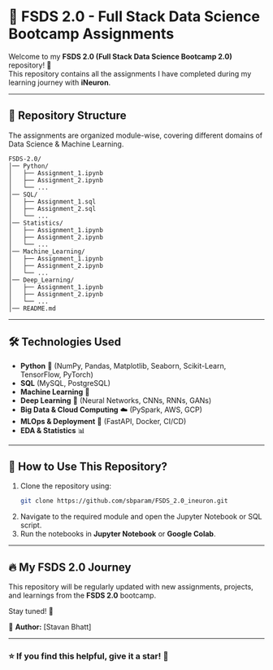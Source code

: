 # 📘 FSDS 2.0 - Full Stack Data Science Bootcamp Assignments

Welcome to my **FSDS 2.0 (Full Stack Data Science Bootcamp 2.0)** repository! 🚀  
This repository contains all the assignments I have completed during my learning journey with **iNeuron**.

---

## 📌 **Repository Structure**

The assignments are organized module-wise, covering different domains of Data Science & Machine Learning.

```
FSDS-2.0/
│── Python/
│   ├── Assignment_1.ipynb
│   ├── Assignment_2.ipynb
│   └── ...
│── SQL/
│   ├── Assignment_1.sql
│   ├── Assignment_2.sql
│   └── ...
│── Statistics/
│   ├── Assignment_1.ipynb
│   ├── Assignment_2.ipynb
│   └── ...
│── Machine_Learning/
│   ├── Assignment_1.ipynb
│   ├── Assignment_2.ipynb
│   └── ...
│── Deep_Learning/
│   ├── Assignment_1.ipynb
│   ├── Assignment_2.ipynb
│   └── ...
│── README.md
```

---

## 🛠 **Technologies Used**

- **Python** 🐍 (NumPy, Pandas, Matplotlib, Seaborn, Scikit-Learn, TensorFlow, PyTorch)
- **SQL** (MySQL, PostgreSQL)
- **Machine Learning** 🤖
- **Deep Learning** 🧠 (Neural Networks, CNNs, RNNs, GANs)
- **Big Data & Cloud Computing** ☁️ (PySpark, AWS, GCP)
- **MLOps & Deployment** 🚀 (FastAPI, Docker, CI/CD)
- **EDA & Statistics** 📊

---

## 📌 **How to Use This Repository?**

1. Clone the repository using:
   ```sh
   git clone https://github.com/sbparam/FSDS_2.0_ineuron.git
   ```
2. Navigate to the required module and open the Jupyter Notebook or SQL script.
3. Run the notebooks in **Jupyter Notebook** or **Google Colab**.

---

## 🔥 **My FSDS 2.0 Journey**

This repository will be regularly updated with new assignments, projects, and learnings from the **FSDS 2.0** bootcamp.

Stay tuned! 🚀

📌 **Author:** [Stavan Bhatt]

<!-- 📩 **Contact:** your-email@example.com
🔗 **LinkedIn:** [your-linkedin-profile](https://www.linkedin.com/in/yourprofile)
🔗 **GitHub:** [your-github-profile](https://github.com/your-username) -->

---

### ⭐ **If you find this helpful, give it a star!** 🌟
